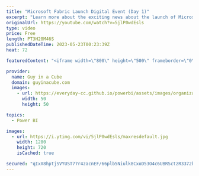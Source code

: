 ```yaml
---
title: "Microsoft Fabric Launch Digital Event (Day 1)"
excerpt: "Learn more about the exciting news about the launch of Microsoft Fabric in this two-day digital event. From Power BI, to Synapse, and Data Factory, you will be able to learn what’s available to you in this new offering.  Blog: https://aka.ms/build-with-analytics  #MicrosoftFabric"
originalUrl: https://youtube.com/watch?v=5jlP0wdEsls
type: video
price: Free
length: PT3H20M46S
publishedDateTime: 2023-05-23T00:23:39Z
heat: 72

featuredContent: "<iframe width=\"800\" height=\"500\" frameborder=\"0\" src=\"https://www.youtube.com/embed/5jlP0wdEsls\" allow=\"accelerometer; autoplay; encrypted-media; gyroscope; picture-in-picture\" allowfullscreen></iframe>"

provider:
  name: Guy in a Cube
  domain: guyinacube.com
  images:
    - url: https://everyday-cc.github.io/powerbi/assets/images/organizations/guyinacube.com-50x50.jpg
      width: 50
      height: 50

topics:
  - Power BI

images:
  - url: https://i.ytimg.com/vi/5jlP0wdEsls/maxresdefault.jpg
    width: 1280
    height: 720
    isCached: true

secured: "qIxX8hptjSVYUST77r4zacnEF/66plb5Niulk8CxoD53O4c6UBRSctzR3372kUCHEQlcVmwI10CrhkxyKAbMjO+TwbYprELL9zOMV4XARwhVZv4srErQNiqs6LzH/EgnUPPeU5xM9ZIn/Npaa32lHYZOC8Zc9WLjX+vhKUdYXORhqnSOIWKgiRxPIIZvpOWg5ND/LtRDQNewkapJnj51xznpUGEw47mcnR8bKyMuLTjnjuOL5UevyZxiNiaR+vSU0h6aEk1aSZ+Hw7EwXv1f6uRJGOns3M2f7WAnBGAz/cTZgypnchFOxcKbsUkutdDz1n+3zkmskGdv9atcdR0ooRlilVRjbd+vuXlP/YvUA3R1LQxiyLOreOXnYIYkT8gek1wiZmaGCNuaTgrrKR8ZLdMpGibgQJl4gRjDla0FPFM=;VIURfkBBY8+KLfCyQf41WA=="
---
```


